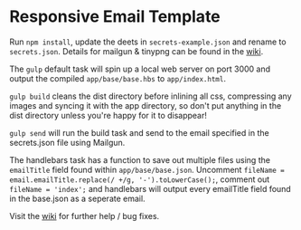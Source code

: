 # Responsive Email Template

Run `npm install`, update the deets in `secrets-example.json` and rename to `secrets.json`. Details for mailgun & tinypng can be found in the [wiki](http://wiki.pdcx.uk/index.php).

The `gulp` default task will spin up a local web server on port 3000 and output the compiled `app/base/base.hbs` to `app/index.html`.

`gulp build` cleans the dist directory before inlining all css, compressing any images and syncing it with the app directory, so don't put anything in the dist directory unless you're happy for it to disappear!

`gulp send` will run the build task and send to the email specified in the secrets.json file using Mailgun.

The handlebars task has a function to save out multiple files using the `emailTitle` field found within `app/base/base.json`. Uncomment `fileName = email.emailTitle.replace(/ +/g, '-').toLowerCase();`, comment out `fileName = 'index';` and handlebars will output every emailTitle field found in the base.json as a seperate email.

Visit the [wiki](http://wiki.pdcx.uk/index.php/HTML_email) for further help / bug fixes.
